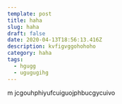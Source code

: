 ```yaml
---
template: post
title: haha
slug: haha
draft: false
date: 2020-04-13T18:56:13.416Z
description: kvfigvggohohoho
category: haha
tags:
  - hgugg
  - ugugugihg
---
```

m jcgouhphiyufcuiguojphbucgycuivo
